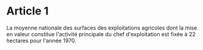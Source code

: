 # Article 1

La moyenne nationale des surfaces des exploitations agricoles dont la mise en valeur constitue l'activité principale du chef d'exploitation est fixée à 22 hectares pour l'année 1970.
